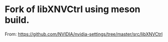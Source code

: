 Fork of libXNVCtrl using meson build.
==

From: https://github.com/NVIDIA/nvidia-settings/tree/master/src/libXNVCtrl

